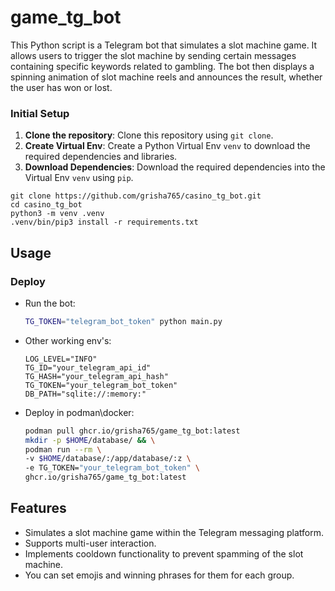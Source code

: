 # game_tg_bot
This Python script is a Telegram bot that simulates a slot machine game. It allows users to trigger the slot machine by sending certain messages containing specific keywords related to gambling. The bot then displays a spinning animation of slot machine reels and announces the result, whether the user has won or lost.

### Initial Setup

1. **Clone the repository**: Clone this repository using `git clone`.
2. **Create Virtual Env**: Create a Python Virtual Env `venv` to download the required dependencies and libraries.
3. **Download Dependencies**: Download the required dependencies into the Virtual Env `venv` using `pip`.

```shell
git clone https://github.com/grisha765/casino_tg_bot.git
cd casino_tg_bot
python3 -m venv .venv
.venv/bin/pip3 install -r requirements.txt
```

## Usage

### Deploy

- Run the bot:
    ```bash
    TG_TOKEN="telegram_bot_token" python main.py
    ```

- Other working env's:
    ```env
    LOG_LEVEL="INFO"
    TG_ID="your_telegram_api_id"
    TG_HASH="your_telegram_api_hash"
    TG_TOKEN="your_telegram_bot_token"
    DB_PATH="sqlite://:memory:"
    ```

- Deploy in podman\docker:
    ```bash
    podman pull ghcr.io/grisha765/game_tg_bot:latest
    mkdir -p $HOME/database/ && \
    podman run --rm \
    -v $HOME/database/:/app/database/:z \
    -e TG_TOKEN="your_telegram_bot_token" \
    ghcr.io/grisha765/game_tg_bot:latest
    ```

## Features

- Simulates a slot machine game within the Telegram messaging platform.
- Supports multi-user interaction.
- Implements cooldown functionality to prevent spamming of the slot machine.
- You can set emojis and winning phrases for them for each group.
